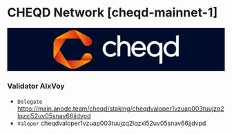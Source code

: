 # CHEQD Network [cheqd-mainnet-1]
![CHEQD Network Guide](https://github.com/Voynitskiy/Voynitskiy/blob/main/mainnet/CHEQD/CHEQD.png)
### Validator AlxVoy
* `Delegate` https://main.anode.team/cheqd/staking/cheqdvaloper1vzuap003tuujzq2lqzxl52uv05snav66jjdvpd
* `Valoper` cheqdvaloper1vzuap003tuujzq2lqzxl52uv05snav66jjdvpd
